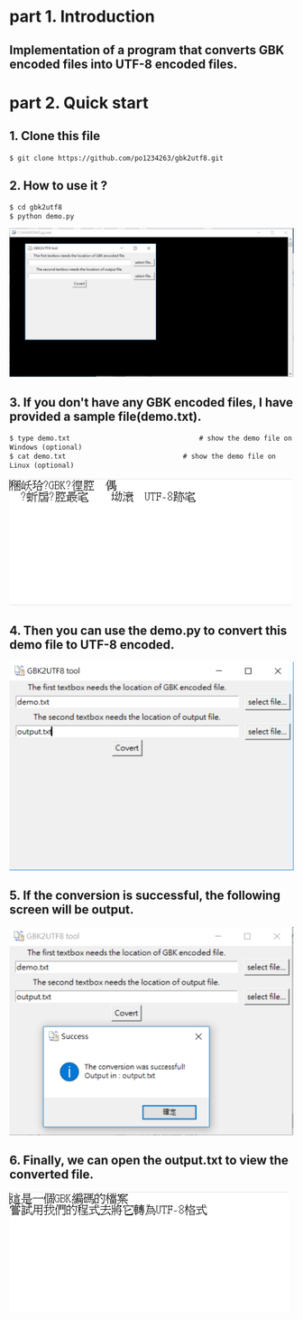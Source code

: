 # part 1. Introduction

## Implementation of a program that converts GBK encoded files into UTF-8 encoded files.

# part 2. Quick start
## 1. Clone this file
```bashrc
$ git clone https://github.com/po1234263/gbk2utf8.git
```
## 2. How to use it ?
```bashrc
$ cd gbk2utf8
$ python demo.py
```
![image](./images/demomain.png)
## 3. If you don't have any GBK encoded files, I have provided a sample file(demo.txt).
```bashrc
$ type demo.txt                		           # show the demo file on Windows (optional)
$ cat demo.txt                 			   # show the demo file on Linux (optional)
```
![image](./images/demotxt.png)
<br>
## 4. Then you can use the demo.py to convert this demo file to UTF-8 encoded.
![image](./images/demo1.png)
<br>
## 5. If the conversion is successful, the following screen will be output.
![image](./images/demo2.png)
<br>
## 6. Finally, we can open the output.txt to view the converted file.
![image](./images/demo3.png)